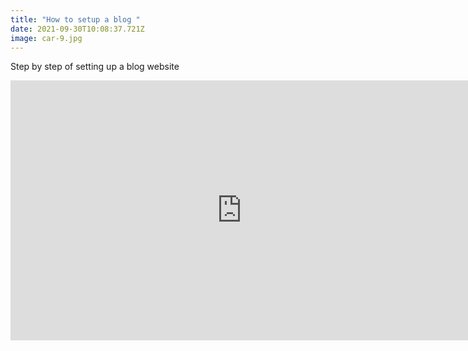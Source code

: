 ```yaml
---
title: "How to setup a blog "
date: 2021-09-30T10:08:37.721Z
image: car-9.jpg
---
```

Step by step of setting up a blog website 

<iframe width="740" height="416" src="https://www.youtube.com/embed/6YwoFeNXFKk" title="YouTube video player" frameborder="0" allow="accelerometer; autoplay; clipboard-write; encrypted-media; gyroscope; picture-in-picture" allowfullscreen></iframe>